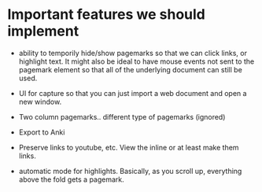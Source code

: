 # Important features we should implement

- ability to temporily hide/show pagemarks so that we can click links, or
  highlight text.  It might also be ideal to have mouse events not sent to the
  pagemark element so that all of the underlying document can still be used.

- UI for capture so that you can just import a web document and open a new
  window.

- Two column pagemarks.. different type of pagemarks (ignored)

- Export to Anki

- Preserve links to youtube, etc.  View the inline or at least make them <a>
  links.

- automatic mode for highlights.  Basically, as you scroll up, everything above
  the fold gets a pagemark.
